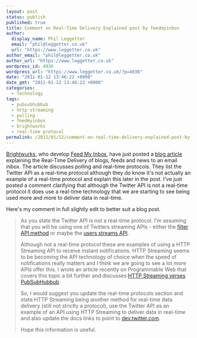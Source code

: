 ```yaml
---
layout: post
status: publish
published: true
title: Comment on Real-Time Delivery Explained post by feedmyinbox
author:
  display_name: Phil Leggetter
  email: "phil@leggetter.co.uk"
  url: "https://www.leggetter.co.uk"
author_email: "phil@leggetter.co.uk"
author_url: "https://www.leggetter.co.uk"
wordpress_id: 4936
wordpress_url: "https://www.leggetter.co.uk/?p=4936"
date: "2011-01-12 13:46:22 +0000"
date_gmt: "2011-01-12 13:46:22 +0000"
categories:
  - Technology
tags:
  - pubsubhubbub
  - http streaming
  - polling
  - feedmyinbox
  - brightwurks
  - real-time protocol
permalink: /2011/01/12/comment-on-real-time-delivery-explained-post-by-feedmyinbox.html
---
```


<p><a href="http://www.brightwurks.com">Brightwurks</a>, who develop <a href="http://www.feedmyinbox.com/">Feed My Inbox</a>, have just posted a <a href="http://www.brightwurks.com/blog/real-time-delivery-explained">blog article</a> explaining the Real-Time Delivery of blogs, feeds and news to an email inbox. The article discusses polling and real-time protocols. They list the Twitter API as a real-time protocol although they do know it's not actually an example of a real-time protocol and explain this later in the post. I've just posted a comment clarifying that although the Twitter API is not a real-time protocol it does use a real-time technology that we are starting to see being used more and more to deliver data in real-time.</p>

<p>Here's my comment in full slightly edit to better suit a blog post.</p>
<blockquote><p>As you state the Twitter API is not a real-time protocol. I'm assuming that you will be using one of Twitters streaming APIs - either the <a href="http://dev.twitter.com/pages/streaming_api_methods#statuses-filter">filter API method</a> or maybe the <a href="http://dev.twitter.com/pages/user_streams">users streams API</a>.</p>
<p>Although not a real-time protocol these are examples of using a HTTP Streaming API to receive instant notifications. HTTP Streaming seems to be becoming the API technology of choice when the speed of notifications really matters and I think we are going to see a lot more APIs offer this. I wrote an article recently on Programmable Web that covers this topic a bit further and discusses <a href="http://blog.programmableweb.com/2011/01/06/real-time-data-delivery-http-streaming-versus-pubsubhubbub/">HTTP Streaming verses PubSubHubbub</a>.</p>
<p>So, I would suggest you update the real-time protocols section and state HTTP Streaming being another method for real-time data delivery (still not strictly a protocol), use the Twitter API as an example of an API using HTTP Streaming to deliver data in real-time and also update the docs links to point to <a href="http://dev.twitter.com">dev.twitter.com</a>.</p>
<p>Hope this information is useful.</p></blockquote>
